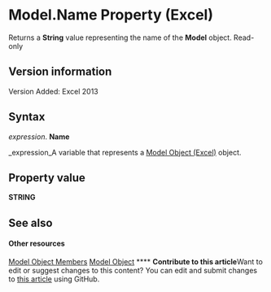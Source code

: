 
# Model.Name Property (Excel)

Returns a  **String** value representing the name of the **Model** object. Read-only


## Version information

Version Added: Excel 2013 


## Syntax

 _expression_. **Name**

 _expression_A variable that represents a  [Model Object (Excel)](7946bddc-7c4a-3519-52c8-526af2b55ef3.md) object.


## Property value

 **STRING**


## See also


#### Other resources


 [Model Object Members](http://msdn.microsoft.com/library/b2bd944a-3484-222b-b3d6-acd70a6ac28a%28Office.15%29.aspx)
 [Model Object](7946bddc-7c4a-3519-52c8-526af2b55ef3.md)
****   **Contribute to this article**Want to edit or suggest changes to this content? You can edit and submit changes to  [this article](https://github.com/jhershey00/VBA_Excel_Test/OpenXMLCon/articles/300b1d6c-3420-f719-9a2c-72a5ab4fe3ac.md) using GitHub.

